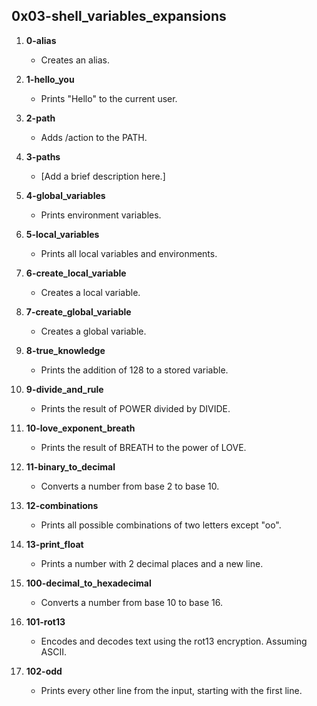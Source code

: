 ## 0x03-shell_variables_expansions

1. **0-alias**
   - Creates an alias.

2. **1-hello_you**
   - Prints "Hello" to the current user.

3. **2-path**
   - Adds /action to the PATH.

4. **3-paths**
   - [Add a brief description here.]

5. **4-global_variables**
   - Prints environment variables.

6. **5-local_variables**
   - Prints all local variables and environments.

7. **6-create_local_variable**
   - Creates a local variable.

8. **7-create_global_variable**
   - Creates a global variable.

9. **8-true_knowledge**
   - Prints the addition of 128 to a stored variable.

10. **9-divide_and_rule**
    - Prints the result of POWER divided by DIVIDE.

11. **10-love_exponent_breath**
    - Prints the result of BREATH to the power of LOVE.

12. **11-binary_to_decimal**
    - Converts a number from base 2 to base 10.

13. **12-combinations**
    - Prints all possible combinations of two letters except "oo".

14. **13-print_float**
    - Prints a number with 2 decimal places and a new line.

15. **100-decimal_to_hexadecimal**
    - Converts a number from base 10 to base 16.

16. **101-rot13**
    - Encodes and decodes text using the rot13 encryption. Assuming ASCII.

17. **102-odd**
    - Prints every other line from the input, starting with the first line.

